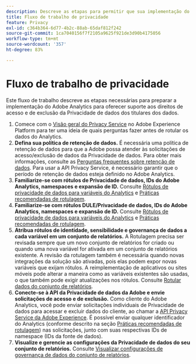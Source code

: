 ```yaml
---
description: Descreve as etapas para permitir que sua implementação do Adobe Analytics seja compatível com o acesso à Privacidade de dados e aos direitos de exclusão.
title: Fluxo de trabalho de privacidade
feature: Privacy
exl-id: c364b364-6d77-4b2c-88ab-65daf812f242
source-git-commit: 1ca7040156f7f2105a9625f921de3d90b4175056
workflow-type: tm+mt
source-wordcount: '357'
ht-degree: 83%

---
```


# Fluxo de trabalho de privacidade

Este fluxo de trabalho descreve as etapas necessárias para preparar a implementação do Adobe Analytics para oferecer suporte aos direitos de acesso e de exclusão da Privacidade de dados dos titulares dos dados.

1. Comece com o [Visão geral do Privacy Service](https://experienceleague.adobe.com/docs/experience-platform/privacy/home.html?lang=pt-BR) no Adobe Experience Platform para ter uma ideia de quais perguntas fazer antes de rotular os dados do Analytics.
1. **Defina sua política de retenção de dados.** É necessária uma política de retenção de dados para que a Adobe possa atender às solicitações de acesso/exclusão de dados da Privacidade de dados.  Para obter mais informações, consulte as [Perguntas frequentes sobre retenção de dados](/help/technotes/data-retention.md). Para usar a API Privacy Service, é necessário garantir que o período de retenção de dados esteja definido no Adobe Analytics.
1. **Familiarize-se com rótulos de Privacidade de dados, IDs do Adobe Analytics, namespaces e expansão de ID.** Consulte [Rótulos de privacidade de dados para variáveis do Analytics](/help/technotes/c-data-governance/data-labeling/gdpr-labels.md) e [Práticas recomendadas de rotulagem](/help/technotes/c-data-governance/data-labeling/gdpr-analytics-ids.md).
1. **Familiarize-se com rótulos DULE/Privacidade de dados, IDs do Adobe Analytics, namespaces e expansão de ID.** Consulte [Rótulos de privacidade de dados para variáveis do Analytics](/help/technotes/c-data-governance/data-labeling/gdpr-labels.md) e [Práticas recomendadas de rotulagem](/help/technotes/c-data-governance/data-labeling/gdpr-analytics-ids.md).
1. **Atribua rótulos de identidade, sensibilidade e governança de dados a cada variável em um conjunto de relatórios.** A Rotulagem precisa ser revisada sempre que um novo conjunto de relatórios for criado ou quando uma nova variável for ativada em um conjunto de relatórios existente. A revisão da rotulagem também é necessária quando novas integrações da solução são ativadas, pois elas podem expor novas variáveis que exijam rótulos. A reimplementação de aplicativos ou sites móveis pode alterar a maneira como as variáveis existentes são usadas, o que também pode exigir atualizações nos rótulos. Consulte [Rotular dados do conjunto de relatórios](/help/technotes/c-data-governance/data-labeling/gdpr-namespaces.md).
1. **Conecte-se à API da Privacidade de dados da Adobe e envie solicitações de acesso e de exclusão.** Como cliente do Adobe Analytics, você pode enviar solicitações individuais de Privacidade de dados para acessar e excluir dados do cliente, ao chamar a [API Privacy Service da Adobe Experience](https://experienceleague.adobe.com/docs/experience-platform/privacy/api/overview.html?lang=pt-BR). É possível enviar qualquer identificador do Analytics (conforme descrito na seção [Práticas recomendadas de rotulagem](/help/technotes/c-data-governance/data-labeling/gdpr-analytics-ids.md)) nas solicitações, junto com suas respectivas IDs de namespace (IDs da fonte de dados).
1. **Visualize e gerencie as configurações da Privacidade de dados do seu conjunto de relatórios.** Consulte [Visualizar configurações de governança de dados do conjunto de relatórios](/help/technotes/c-data-governance/data-labeling/gdpr-view-settings.md).
